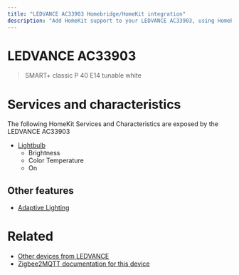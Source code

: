 ```yaml
---
title: "LEDVANCE AC33903 Homebridge/HomeKit integration"
description: "Add HomeKit support to your LEDVANCE AC33903, using Homebridge, Zigbee2MQTT and homebridge-z2m."
---
```

<!---
This file has been GENERATED using src/docgen/docgen.ts
DO NOT EDIT THIS FILE MANUALLY!
-->
# LEDVANCE AC33903
> SMART+ classic P 40 E14 tunable white


# Services and characteristics
The following HomeKit Services and Characteristics are exposed by
the LEDVANCE AC33903

* [Lightbulb](../../light.md)
  * Brightness
  * Color Temperature
  * On

## Other features
* [Adaptive Lighting](../../light.md)

# Related
* [Other devices from LEDVANCE](../index.md#ledvance)
* [Zigbee2MQTT documentation for this device](https://www.zigbee2mqtt.io/devices/AC33903.html)